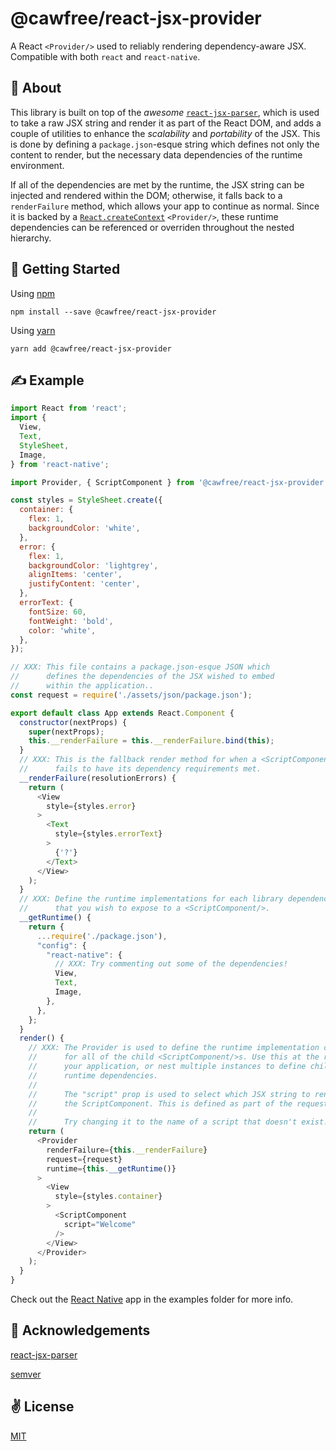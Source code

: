 # @cawfree/react-jsx-provider
A React `<Provider/>` used to reliably rendering dependency-aware JSX. Compatible with both `react` and `react-native`.

## 🤔 About
This library is built on top of the _awesome_ [`react-jsx-parser`](https://www.npmjs.com/package/react-jsx-parser), which is used to take a raw JSX string and render it as part of the React DOM, and adds a couple of utilities to enhance the _scalability_ and _portability_  of the JSX. This is done by defining a `package.json`-esque string which defines not only the content to render, but the necessary data dependencies of the runtime environment.

If all of the dependencies are met by the runtime, the JSX string can be injected and rendered within the DOM; otherwise, it falls back to a `renderFailure` method, which allows your app to continue as normal. Since it is backed by a [`React.createContext`](https://reactjs.org/docs/context.html) `<Provider/>`, these runtime dependencies can be referenced or overriden throughout the nested hierarchy.

## 🚀 Getting Started
Using [npm](https://www.npmjs.com/package/@cawfree/react-jsx-provider)
```
npm install --save @cawfree/react-jsx-provider
```
Using [yarn](https://www.npmjs.com/package/@cawfree/react-jsx-provider)
```
yarn add @cawfree/react-jsx-provider
```

## ✍️ Example
```javascript
import React from 'react';
import {
  View,
  Text,
  StyleSheet,
  Image,
} from 'react-native';

import Provider, { ScriptComponent } from '@cawfree/react-jsx-provider';

const styles = StyleSheet.create({
  container: {
    flex: 1,
    backgroundColor: 'white',
  },
  error: {
    flex: 1,
    backgroundColor: 'lightgrey',
    alignItems: 'center',
    justifyContent: 'center',
  },
  errorText: {
    fontSize: 60,
    fontWeight: 'bold',
    color: 'white',
  },
});

// XXX: This file contains a package.json-esque JSON which
//      defines the dependencies of the JSX wished to embed
//      within the application..
const request = require('./assets/json/package.json');

export default class App extends React.Component {
  constructor(nextProps) {
    super(nextProps);
    this.__renderFailure = this.__renderFailure.bind(this);
  }
  // XXX: This is the fallback render method for when a <ScriptComponent/>
  //      fails to have its dependency requirements met.
  __renderFailure(resolutionErrors) {
    return (
      <View
        style={styles.error}
      >
        <Text
          style={styles.errorText}
        >
          {'?'}
        </Text>
      </View>
    );
  }
  // XXX: Define the runtime implementations for each library dependency
  //      that you wish to expose to a <ScriptComponent/>.
  __getRuntime() {
    return {
      ...require('./package.json'),
      "config": {
        "react-native": {
          // XXX: Try commenting out some of the dependencies!
          View,
          Text,
          Image,
        },
      },
    };
  }
  render() {
    // XXX: The Provider is used to define the runtime implementation context
    //      for all of the child <ScriptComponent/>s. Use this at the root of
    //      your application, or nest multiple instances to define child-specific
    //      runtime dependencies.
    //
    //      The "script" prop is used to select which JSX string to render within
    //      the ScriptComponent. This is defined as part of the request package.json.
    //
    //      Try changing it to the name of a script that doesn't exist!
    return (
      <Provider
        renderFailure={this.__renderFailure}
        request={request}
        runtime={this.__getRuntime()}
      >
        <View
          style={styles.container}
        >
          <ScriptComponent
            script="Welcome"
          />
        </View>
      </Provider>
    );
  }
}
```

Check out the [React Native](https://facebook.github.io/react-native/) app in the examples folder for more info.

## 🙏 Acknowledgements
[react-jsx-parser](https://www.npmjs.com/package/react-jsx-parser)

[semver](https://www.npmjs.com/package/semver)

## ✌️ License
[MIT](https://opensource.org/licenses/MIT)
